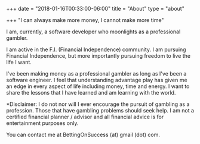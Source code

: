+++
date = "2018-01-16T00:33:00-06:00"
title = "About"
type = "about"

+++
"I can always make more money, I cannot make more time" 

I am, currently, a software developer who moonlights as a professional gambler.

I am active in the F.I. (Financial Independence) community. I am pursuing Financial Independence, but more importantly pursuing freedom to live the life I want.

I've been making money as a professional gambler as long as I've been a software engineer. I feel that understanding advantage play has given me an edge in every aspect of life including money, time and energy. I want to share the lessons that I have learned and am learning with the world.

\*Disclaimer: I do not nor will I ever encourage the pursuit of gambling as a profession. Those that have gambling problems should seek help. I am not a certified financial planner / advisor and all financial advice is for entertainment purposes only.

You can contact me at BettingOnSuccess (at) gmail (dot) com.